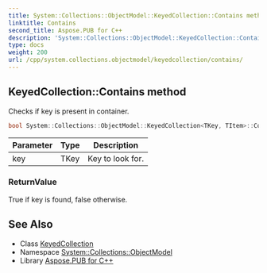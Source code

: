 ```yaml
---
title: System::Collections::ObjectModel::KeyedCollection::Contains method
linktitle: Contains
second_title: Aspose.PUB for C++
description: 'System::Collections::ObjectModel::KeyedCollection::Contains method. Checks if key is present in container in C++.'
type: docs
weight: 200
url: /cpp/system.collections.objectmodel/keyedcollection/contains/
---
```

## KeyedCollection::Contains method


Checks if key is present in container.

```cpp
bool System::Collections::ObjectModel::KeyedCollection<TKey, TItem>::Contains(TKey key)
```


| Parameter | Type | Description |
| --- | --- | --- |
| key | TKey | Key to look for. |

### ReturnValue

True if key is found, false otherwise.

## See Also

* Class [KeyedCollection](../)
* Namespace [System::Collections::ObjectModel](../../)
* Library [Aspose.PUB for C++](../../../)
